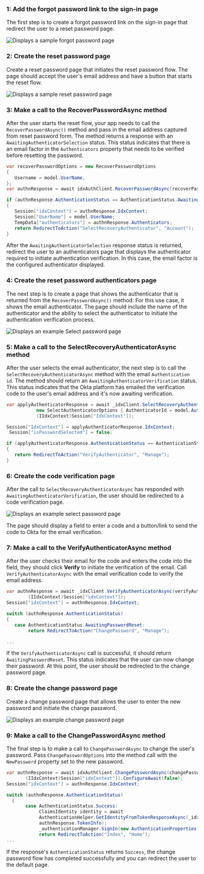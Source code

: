 ### 1: Add the forgot password link to the sign-in page

The first step is to create a forgot password link on the sign-in page that redirect the user to a reset password page.

<div class="common-image-format">

![Displays a sample forgot password page](/img/oie-embedded-sdk/oie-embedded-sdk-use-case-pwd-recovery-screenshot-forgot.png)

</div>

### 2: Create the reset password page

Create a reset password page that initiates the reset password flow. The page should accept the user's email address and have a button that starts the reset flow.

<div class="common-image-format">

![Displays a sample reset password page](/img/oie-embedded-sdk/oie-embedded-sdk-use-case-pwd-recovery-screenshot-reset.png)

</div>

### 3: Make a call to the RecoverPasswordAsync method

After the user starts the reset flow, your app needs to call the
`RecoverPasswordAsync()` method and pass in the email address captured from reset password form.
The method returns a response with an `AwaitingAuthenticatorSelection` status. This status indicates that there is an email factor in the `Authenticators` property that needs to be verified before resetting the password.

```csharp
var recoverPasswordOptions = new RecoverPasswordOptions
{
   Username = model.UserName,
};
var authnResponse = await idxAuthClient.RecoverPasswordAsync(recoverPasswordOptions);

if (authnResponse.AuthenticationStatus == AuthenticationStatus.AwaitingAuthenticatorSelection)
{
   Session["idxContext"] = authnResponse.IdxContext;
   Session["UserName"] = model.UserName;
   TempData["authenticators"] = authnResponse.Authenticators;
   return RedirectToAction("SelectRecoveryAuthenticator", "Account");
}
```

After the `AwaitingAuthenticatorSelection` response status is returned, redirect the user to an authenticators page that displays the authenticator required to initiate authentication verification. In this case, the email factor is the configured authenticator displayed.

### 4: Create the reset password authenticators page

The next step is to create a page that shows the authenticator that is returned from
the `RecoverPasswordAsync()` method. For this use case, it shows the email authenticator.
The page should include the name of the authenticator and the ability to select the
authenticator to initiate the authentication verification process.

<div class="common-image-format">

![Displays an example Select password page](/img/oie-embedded-sdk/oie-embedded-sdk-use-case-pwd-recovery-screenshot-choose-auth.png)

</div>

### 5: Make a call to the SelectRecoveryAuthenticatorAsync method

After the user selects the email authenticator, the next step is to call
the `SelectRecoveryAuthenticatorAsync` method with the email `Authentication id`.
The method should return an `AwaitingAuthenticatorVerification` status. This status indicates that the Okta platform has emailed the verification code to the user's email address and it's now awaiting verification.

```csharp
var applyAuthenticatorResponse = await _idxClient.SelectRecoveryAuthenticatorAsync(
           new SelectAuthenticatorOptions { AuthenticatorId = model.AuthenticatorId },
           (IIdxContext)Session["IdxContext"]);

Session["IdxContext"] = applyAuthenticatorResponse.IdxContext;
 Session["isPasswordSelected"] = false;

if (applyAuthenticatorResponse.AuthenticationStatus == AuthenticationStatus.AwaitingAuthenticatorVerification)
{
   return RedirectToAction("VerifyAuthenticator", "Manage");
}
```

### 6: Create the code verification page

After the call to `SelectRecoveryAuthenticatorAsync` has responded with
`AwaitingAuthenticatorVerification`, the user should be redirected to a
code verification page.

<div class="common-image-format">

![Displays an example select password page](/img/oie-embedded-sdk/oie-embedded-sdk-use-case-all-verify-email-code.png)

</div>

The page should display a field to enter a code and a button/link to send
the code to Okta for the email verification.

### 7: Make a call to the VerifyAuthenticatorAsync method

After the user checks their email for the code and enters the code into the field,
they should click **Verify** to initiate the verification of the email.
Call `VerifyAuthenticatorAsync` with the email verification code to verify the email
address.

```csharp
var authnResponse = await _idxClient.VerifyAuthenticatorAsync(verifyAuthenticatorOptions,
        (IIdxContext)Session["idxContext"]);
Session["idxContext"] = authnResponse.IdxContext;

switch (authnResponse.AuthenticationStatus)
{
   case AuthenticationStatus.AwaitingPasswordReset:
        return RedirectToAction("ChangePassword", "Manage");

...
```

If the `VerifyAuthenticatorAsync` call is successful, it should return
`AwaitingPasswordReset`. This status indicates that the user can now change their
password. At this point, the user should be redirected to the change password page.

### 8: Create the change password page

Create a change password page that allows the user to enter the
new password and initiate the change password.

<div class="common-image-format">

![Displays an example change password page](/img/oie-embedded-sdk/oie-embedded-sdk-use-case-social-sign-in-link.png)

</div>

### 9: Make a call to the ChangePasswordAsync method

The final step is to make a call to `ChangePasswordAsync` to change the
user's password. Pass `ChangePasswordOptions` into the method call with
the `NewPassword` property set to the new password.

```csharp
var authnResponse = await idxAuthClient.ChangePasswordAsync(changePasswordOptions,
       (IIdxContext)Session["idxContext"]).ConfigureAwait(false);
Session["idxContext"] = authnResponse.IdxContext;

switch (authnResponse.AuthenticationStatus)
  {
       case AuthenticationStatus.Success:
            ClaimsIdentity identity = await
            AuthenticationHelper.GetIdentityFromTokenResponseAsync(_idxClient.Configuration,
            authnResponse.TokenInfo);
            _authenticationManager.SignIn(new AuthenticationProperties(), identity);
            return RedirectToAction("Index", "Home");
...
```

If the response's `AuthenticationStatus` returns `Success`, the change password flow has
completed successfully and you can redirect the user to the default page.
